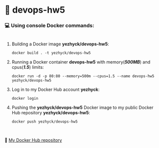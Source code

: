 # 🐳 devops-hw5

### 💻 Using console Docker commands: <br><br>

1. Building a Docker image **yezhyck/devops-hw5**:

    ```
    docker build . -t yezhyck/devops-hw5
    ```

2. Running a Docker container **devops-hw5** with memory(***500MB***) and cpus(***1.5***) limits:

    ```
    docker run -d -p 80:80 --memory=500m --cpus=1.5 --name devops-hw5 yezhyck/devops-hw5
    ```

3. Log in to my Docker Hub account **yezhyck**:

    ```
    docker login
    ```

4. Pushing the **yezhyck/devops-hw5** Docker image to my public Docker Hub repository **yezhyck/devops-hw5**:

    ```
    docker push yezhyck/devops-hw5
    ```

<br>

🔗 [My Docker Hub repository](https://hub.docker.com/repository/docker/yezhyck/devops-hw5)